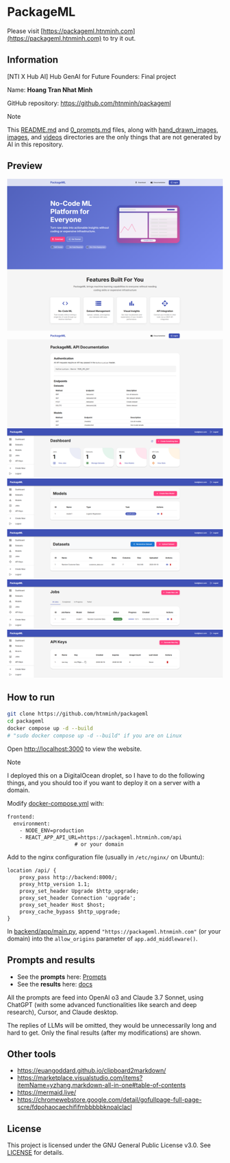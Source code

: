 # PackageML
Please visit [https://packageml.htnminh.com](https://packageml.htnminh.com) to try it out.

## Information
[NTI X Hub AI] Hub GenAI for Future Founders: Final project

Name: **Hoang Tran Nhat Minh**

GitHub repository: https://github.com/htnminh/packageml

> [!NOTE]
> This [README.md](README.md) and [0_prompts.md](docs/0_prompts.md) files, along with [hand_drawn_images](docs/hand_drawn_images), [images](docs/images), and [videos](docs/videos) directories are the only things that are not generated by AI in this repository.

## Preview
![](docs/images/main.png)
![](docs/images/api-doc.png)
![](docs/images/dashboard.png)
![](docs/images/models.png)
![](docs/images/datasets.png)
![](docs/images/jobs.png)
![](docs/images/api-keys.png)

## How to run
```bash
git clone https://github.com/htnminh/packageml
cd packageml
docker compose up -d --build
# "sudo docker compose up -d --build" if you are on Linux
```
Open [http://localhost:3000](http://localhost:3000) to view the website.

> [!NOTE]
> I deployed this on a DigitalOcean droplet, so I have to do the following things, and you should too if you want to deploy it on a server with a domain.

Modify [docker-compose.yml](docker-compose.yml) with:
```
frontend:
  environment:
    - NODE_ENV=production
    - REACT_APP_API_URL=https://packageml.htnminh.com/api
                      # or your domain
```
Add to the nginx configuration file (usually in `/etc/nginx/` on Ubuntu):
```
location /api/ {
    proxy_pass http://backend:8000/;
    proxy_http_version 1.1;
    proxy_set_header Upgrade $http_upgrade;
    proxy_set_header Connection 'upgrade';
    proxy_set_header Host $host;
    proxy_cache_bypass $http_upgrade;
}
```
In [backend/app/main.py](backend/app/main.py), append `"https://packageml.htnminh.com"` (or your domain) into the `allow_origins` parameter of `app.add_middleware()`.

## Prompts and results
- See the **prompts** here: [Prompts](docs/0_prompts.md)
- See the **results** here: [docs](docs)

All the prompts are feed into OpenAI o3 and Claude 3.7 Sonnet, using ChatGPT (with some advanced functionalities like search and deep research), Cursor, and Claude desktop.

The replies of LLMs will be omitted, they would be unnecessarily long and hard to get. Only the final results (after my modifications) are shown.

## Other tools
- https://euangoddard.github.io/clipboard2markdown/
- https://marketplace.visualstudio.com/items?itemName=yzhang.markdown-all-in-one#table-of-contents
- https://mermaid.live/
- https://chromewebstore.google.com/detail/gofullpage-full-page-scre/fdpohaocaechififmbbbbbknoalclacl

## License
This project is licensed under the GNU General Public License v3.0. See [LICENSE](LICENSE) for details.
